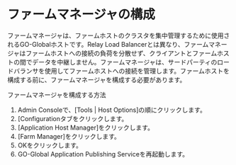 # ファームマネージャの構成

ファームマネージャは、ファームホストのクラスタを集中管理するために使用されるGO-Globalホストです。Relay Load Balancerとは異なり、ファームマネージャはファームホストへの接続の負荷を分散せず、クライアントとファームホストの間でデータを中継しません。ファームマネージャは、サードパーティのロードバランサを使用してファームホストへの接続を管理します。ファームホストを構成する前に、ファームマネージャを構成する必要があります。

ファームマネージャを構成する方法

1. Admin Consoleで、[Tools | Host Options]の順にクリックします。
2. [Configurationタブをクリックします。
3. [Application Host Manager]をクリックします。
4. [Farm Manager]をクリックします。
5. OKをクリックします。
6. GO-Global Application Publishing Serviceを再起動します。